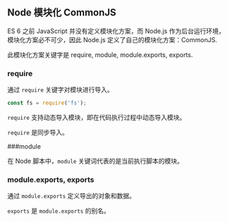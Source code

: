 ## Node 模块化 CommonJS

ES 6 之前 JavaScript 并没有定义模块化方案，而 Node.js 作为后台运行环境，模块化方案必不可少，因此 Node.js 定义了自己的模块化方案：CommonJS.



此模块化方案关键字是 require, module, module.exports, exports.



### require

通过 `require` 关键字对模块进行导入。

```js
const fs = require('fs');
```

`require` 支持动态导入模块，即在代码执行过程中动态导入模块。

`require` 是同步导入。



###module

在 Node 脚本中，`module` 关键词代表的是当前执行脚本的模块。



### module.exports, exports

通过 `module.exports` 定义导出的对象和数据。

`exports` 是 `module.exports` 的别名。